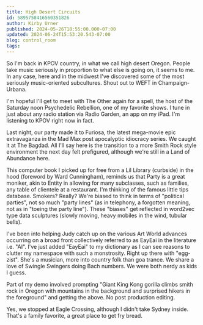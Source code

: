 ```yaml
---
title: High Desert Circuits
id: 5895758416560351826
author: Kirby Urner
published: 2024-05-26T18:55:00.000-07:00
updated: 2024-06-24T15:53:20.543-07:00
blog: control_room
tags: 
---
```


[](https://www.flickr.com/photos/kirbyurner/53749072454/in/dateposted/)

So I'm back in KPOV country, in what we call high desert Oregon. People take music seriously in proportion to what else is going on, it seems to me. In any case, here and in the midwest I've discovered some of the most seriously music-oriented subcultures. Shout out to WEFT in Champaign-Urbana.

I'm hopeful I'll get to meet with The Other again for a spell, the host of the Saturday noon Psychedelic Rebellion, one of my favorite shows. I tune in just about any radio station via Radio Garden, an app on my iPad. I'm listening to KPOV right now in fact.

Last night, our party made it to Furiosa, the latest mega-movie epic extravaganza in the Mad Max post apocalyptic idiocracy series. We caught it at The Bagdad. All I'll say here is the transition to a more Smith Rock style environment the next day felt prefigured, although we're still in a Land of Abundance here.

This computer book I picked up for free from a Lil Library (curbside) in the hood (foreword by Ward Cunningham), reminds us that Party is a great moniker, akin to Entity in allowing for many subclasses, such as families, any table of clientele at a restaurant. I'm thinking of the famous little tips database. Smokers? Really? We're biased to think in terms of "political parties", not so much "party lines" (as in telephony, a forgotten meaning, not as in "toeing the party line"). These "biases" get reflected in word2vec type data sculptures (slowly moving, heavy mobiles in the wind, tubular bells).

I've been into helping Judy catch up on the various Art World advances occurring on a broad front collectively referred to as EayEai in the literature i.e. "AI". I've just added "EayEai" to my dictionary as I can see reasons to clutter my namespace with such a monstrosity. Right up there with "egg-zist". She's a musician, more into country folk than goa trance. We share a love of Swingle Swingers doing Bach numbers. We were both nerdy as kids I guess.

Part of my demo involved prompting "Giant King Kong gorilla climbs smith rock in Oregon with mountains in the background and surprised hikers in the foreground" and getting the above. No post production editing.

Yes, we stopped at Eagle Crossing, although I didn't take Sydney inside. That's a family favorite, a great place to get fry bread.